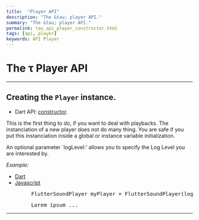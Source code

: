 ```yaml
---
title:  "Player API"
description: "The &tau; player API."
summary: "The &tau; player API."
permalink: tau_api_player_constructor.html
tags: [api, player]
keywords: API Player
---
```

# The &tau; Player API

-------------------------------------------------------------------------------------------------------------------

## Creating the `Player` instance.

- Dart API: [constructor](pages/flutter-sound/api/player/FlutterSoundPlayer/FlutterSoundPlayer.html).

This is the first thing to do, if you want to deal with playbacks. The instanciation of a new player does not do many thing. You are safe if you put this instanciation inside a global or instance variable initialization.

An optional parameter `logLevel:' allows you to specify the Log Level you are interested by.

*Example:*
<ul id="profileTabs" class="nav nav-tabs">
    <li class="active"><a href="#dart" data-toggle="tab">Dart</a></li>
    <li><a href="#javascript" data-toggle="tab">Javascript</a></li>
</ul>
<div class="tab-content">

<div role="tabpanel" class="tab-pane active" id="dart">

<pre>
        FlutterSoundPlayer myPlayer = FlutterSoundPlayer(logLevel: Level.debug);
</pre>

</div>

<div role="tabpanel" class="tab-pane" id="javascript">
<pre>
        Lorem ipsum ...
</pre>
</div>

</div>



--------------------------------------------------------------------------------------------------------------------
